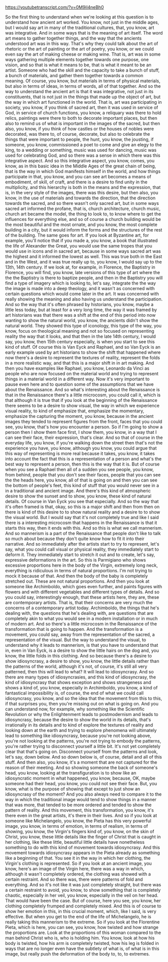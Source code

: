 https://youtubetranscript.com/?v=0M9iI4neBh0

 So the first thing to understand when we're looking at this question is to understand how ancient art worked. You know, not just in the middle ages, but I would say art in many of the traditional cultures, that, you know, art was integrative. And in some ways that is the meaning of art itself. The word art means to gather together things, and the way that the ancients understood art was in this way. That's why they could talk about the art of rhetoric or the art of painting or the art of poetry, you know, or we could even say the art of making cheese or making wine. That is, art was in some ways gathering multiple elements together towards one purpose, one vision, and so that is what it means to be, that is what it meant to be an artist. Someone who had the skill and the capacity to take a bunch of stuff, a bunch of materials, and gather them together towards a common meaning. Of course, you know, but materials in terms of physical materials, but also in terms of ideas, in terms of words, all of that together. And so the way to understand the ancient art is that it was integrative, not just in its constituents, that is not just in the things that made up the object of art, but the way in which art functioned in the world. That is, art was participating in society, you know, if you think of sacred art, then it was used in service of God, in service of church functions, you know, a reliquary was there to hold relics, paintings were there to both to decorate important places, but then also to remind us of what is important in the images of the sacred, but then also, you know, if you think of how castles or the houses of nobles were decorated, was there to, of course, decorate, but also to celebrate the things that were important to people, the hunt, you know, the jousting, if someone, you know, commissioned a poet to come and give an elegy to the king, to a wedding or something, music was used for dancing, music was used for celebrating God, and so there was a sense in which there was this integrative aspect. And so this integrative aspect, you know, comes, you know, as in this basic idea in the Middle Ages of the great chain of being, that is the way in which God manifests himself in the world, and how things participate in that, you know, and you can see art becomes a means of embodiment, of skill, of craft, and there is a desire to find unity in the multiplicity, and this hierarchy is both in the means and the expression, that is, in the very style of the images, there was this desire, but then also, you know, in the use of materials and towards the direction, that the direction towards the sacred, and so there wasn't only sacred art, but in some ways sacred art informed the profane, that is, church architecture, church music, church art became the model, the thing to look to, to know where to get the influences for everything else, and so of course a church building would be the most beautiful and the most ornate, and you know, the most complete building in a city, but it would inform the forms and the structures of the rest of the building. The same goes for art. If you look at Byzantine art, for example, you'll notice that if you made a, you know, a book that illustrated the life of Alexander the Great, you would use the same tropes that you would use in icons and in sacred art, because in some ways sacred art was the highest and it informed the lowest as well. This was true both in the East and in the West, and it was true really up to, you know, I would say up to the 13th, 14th century. If we look at, for example, in Florence, the Baptistry in Florence, you will find, you know, late versions of this type of art where the the the Baptistry is there to baptize people, and then in the Baptistry you will find a type of imagery which is looking to, let's say, integrate the the way the image is made into a deep theology, and it wasn't as concerned with certain questions which would come later in the art. It was concerned with really showing the meaning and also having us understand the participation. And so the way that it's often phrased by historians, you know, maybe a little less today, but at least for a very long time, the way it was framed by art historians was that there was a shift at the end of this period into now wanting to show the natural world, you know, the ancients didn't show the natural world. They showed this type of iconology, this type of the way, you know, focus on theological meaning and not so focused on representing reality the way that it looks, and that then in the late 14th century, I would say, you know, then 15th century especially, is when you start to see this kind of stuff. Of course this is Van Eyck and Raphael, and so Van Eyck is an early example used by art historians to show the shift that happened where now there's a desire to represent the textures of reality, represent the folds in a more realistic way, and that this is a major shift in in art making. And then you have examples like Raphael, you know, Leonardo da Vinci as people who are now focused on the material world and trying to represent things in a material world in a different way. Now it's very important to pause even here and to question some of the assumptions that we have about the Renaissance. And so what's interesting about the Renaissance is that in the Renaissance there's a little microcosm, you could call it, which is that although it is true that if you look at the beginning of the Renaissance there seems to be a desire to show visual, the way in which we experience visual reality, to kind of emphasize that, emphasize the momentary, emphasize the capturing the moment, you know, because in the ancient images they tended to represent figures from the front, faces that you could see, you know, that's how you encounter a person. So if I'm going to show a person then I show them face first, I show them, you know, in a way that I can see their face, their expression, that's clear. And so that of course in the everyday life, you know, if you're walking down the street then that's not the experience you have, you know, although you know, you could argue that this way of representing is more real because it takes, you know, it takes into account the fact that this is a representation of a person and what's the best way to represent a person, then this is the way that it is. But of course when you see a Raphael then all of a sudden you see people, you know, from behind, people that you don't see their faces, people that you can see the the heads here, you know, all of that is going on and then you can see the bottom of people's feet, this kind of stuff that you would never see in a in a traditional and ancient image. And there's this kind of atmospheric desire to show the sunset and to show, you know, these kind of natural details. Of course in Van Eyck you see that especially. And so the way that it's often framed is that, okay, so this is a major shift and then from then on there is kind of this desire to to show natural reality and a desire to to show the visual world. But I would say that it's not completely true and like I said there is a interesting microcosm that happens in the Renaissance is that it starts this way, then it ends with this. And so this is what we call mannerism. And so mannerism is a part of the Renaissance that people don't like to talk so much about because they don't quite know how to fit it into their narrative. And so immediately after the artists start to try to represent, let's say, what you could call visual or physical reality, they immediately start to deform it. They immediately start to stretch it out and to create, let's say, expressive deformations in the art. So this is Parmigiano who shows excessive proportions here in the body of the Virgin, extremely long neck, everything is ridiculous in terms of natural proportions. I'm not trying to mock it because of that. And then the body of the baby is completely stretched out. These are not natural proportions. And then you look at someone like Archimboldo, which goes even further, and paints figures with flowers and with different vegetables and different types of details. And so you could say, interestingly enough, that these artists here, they are, these are contemporary artists. That is, that their concerns are very much the concerns of a contemporary artist today. Archimboldo, the things that he's dealing with, the questions that he's dealing with, are questions that are completely akin to what you would see in a modern installation or in much of modern art. And so there's a little microcosm in the Renaissance of the transformation that is going to happen. And the transformation is a movement, you could say, away from the representation of the sacred, a representation of the visual. But the way to understand the visual, to understand why it leads to mannerism, is that you have to understand that in, even in Van Eyck, is a desire to show the little hairs on the dog and, you know, the little folds in this clothing. And so because there's a desire to show idiosyncrasy, a desire to show, you know, the little details rather than the patterns of the world, although it's not, of course, it's still all very patterned, then this will lead to what? It will lead to idiosyncrasy. And so there are many types of idiosyncrasies, and this kind of idiosyncrasy, the kind of idiosyncrasy that shows exception and shows strangeness and shows a kind of, you know, especially in Archimboldo, you know, a kind of fantastical impossibility is, of course, the end of what we could call idiosyncrasy, you know, and so the idea that the movement from this to this, if that surprises you, then you're missing out on what is going on. And you can understand now, for example, why something like the Scientific Revolution or why the Enlightenment leads to postmodernism and leads to idiosyncrasy, because the desire to show the world in its details, that's irrationally in its details and to kind of explore the textures of reality and looking down at the earth and trying to explore phenomena will ultimately lead to something like idiosyncrasy, because you're not looking above, you're not looking at the patterns, you're not trying to embody the patterns, you're rather trying to disconnect yourself a little bit. It's not yet completely clear that that's going on. Disconnect yourself from the patterns and look, let's say, down below. And so down below is, of course, detail and all of this stuff. And then also, you know, it's a moment that are not captured for the reason of their meeting. And so showing someone the back of someone's head, you know, looking at the transfiguration is to show like an idiosyncratic moment in what happened, you know, because, OK, maybe someone had their head, you know, you could not see their face. But, you know, what is the purpose of showing that except to just show an idiosyncrasy of the moment? And you also always need to compare it to the way in which the traditional image would tend to show things in a manner that was more, that tended to be more ordered and tended to show the pattern of reality. And this movement, this transformation, you know, it's there even in the great artists, it's there in their lives. And so if you look at someone like Michelangelo, you know, the Pieta has this very powerful image, you know, in terms of emotion, in terms of realism, in terms of showing, you know, the Virgin's fingers kind of, you know, on the skin of Christ, you know, these little details like the finger of Christ that is caught in her clothing, like these little, beautiful little details have nonetheless something to do with this kind of movement towards idiosyncrasy. And this movement towards idiosyncrasy appears in the Pieta already as something like a beginning of that. You see it in the way in which her clothing, the Virgin's clothing is represented. So if you look at an ancient image, you know, here's an image of the Virgin here, there was a way in which, although it wasn't completely ordered, the clothing was showed with a certain restraint. And so there was, there were patterns of fold and everything. And so it's not like it was just completely straight, but there was a certain restraint to avoid, you know, to show something that is completely chaotic, especially in her veil, you know, especially in the veil on her head. That would have been the case. But of course, here you see, you know, her clothing completely frumped and completely mixed. And this is of course to show her emotion in this, in this crucial moment, which, like I said, is very effective. But when you get to the end of the life of Michelangelo, he is really taking this mannerism to the extreme. So if you look at the Florentine Pieta, which is here, you can see, you know, how twisted and how strange the proportions are. Look at the proportions of this woman compared to the man behind Christ who is, who is holding him. You know, look at how his body is twisted, how his arm is completely twisted, how his leg is folded in ways that are no longer even have the subtlety of what is, of what is in this image, but really push the deformation of the body to, to, to extremes.
